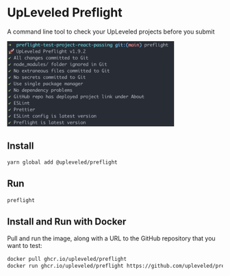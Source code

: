 # UpLeveled Preflight

A command line tool to check your UpLeveled projects before you submit

<img src="screenshot.png" alt="A command line tool showing various passing tests that have run against a software project" width="390" />

## Install

```bash
yarn global add @upleveled/preflight
```

## Run

```bash
preflight
```

## Install and Run with Docker

Pull and run the image, along with a URL to the GitHub repository that you want to test:

```bash
docker pull ghcr.io/upleveled/preflight
docker run ghcr.io/upleveled/preflight https://github.com/upleveled/preflight-test-project-react-passing
```
